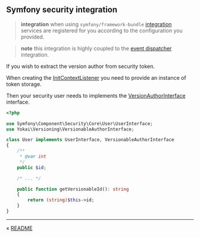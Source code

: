Symfony security integration
----------------------------

> **integration** when using `symfony/framework-bundle` [integration](../integration/symfony-framework.md) 
services are registered for you according to the configuration you provided.

> **note** this integration is highly coupled to the [event dispatcher](symfony-event-dispatcher.md) integration.

If you wish to extract the version author from security token.

When creating the [InitContextListener](../../src/Bridge/Symfony/EventDispatcher/EventListener/InitContextListener.php)
you need to provide an instance of token storage.

Then your security user needs to implements the 
[VersionAuthorInterface](../../src/VersionableAuthorInterface.php) interface.

```php
<?php

use Symfony\Component\Security\Core\User\UserInterface;
use Yokai\Versioning\VersionableAuthorInterface;

class User implements UserInterface, VersionableAuthorInterface
{
    /**
     * @var int
     */
    public $id;

    /* ... */

    public function getVersionableId(): string
    {
        return (string)$this->id;
    }
}
```


---

« [README](../../README.md)
